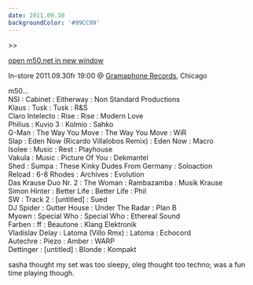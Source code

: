 ```yaml
---
date: 2011.09.30
backgroundColor: '#99CC99'
---
```


\>>

[open m50.net in new window  
](http://m50.net/)  

In-store 2011.09.30fr 19:00 @ [Gramaphone Records](http://www.gramaphonerecords.com/), Chicago  

m50...  
NSI : Cabinet : Eitherway : Non Standard Productions  
Klaus : Tusk : Tusk : R&S  
Claro Intelecto : Rise : Rise : Modern Love  
Philius : Kuvio 3 : Kolmio : Sahko  
G-Man : The Way You Move : The Way You Move : WiR  
Slap : Eden Now (Ricardo Villalobos Remix) : Eden Now : Macro  
Isolee : Music : Rest : Playhouse  
Vakula : Music : Picture Of You : Dekmantel  
Shed : Sumpa : These Kinky Dudes From Germany : Soloaction  
Reload : 6-8 Rhodes : Archives : Evolution  
Das Krause Duo Nr. 2 : The Woman : Rambazamba : Musik Krause  
Simon Hinter : Better Life : Better Life : Phil  
SW : Track 2 : \[untitled\] : Sued  
DJ Spider : Gutter House : Under The Radar : Plan B  
Myown : Special Who : Special Who : Ethereal Sound  
Farben : ff : Beautone : Klang Elektronik  
Vladislav Delay : Latoma (Villo Rmx) : Latoma : Echocord  
Autechre : Piezo : Amber : WARP  
Dettinger : \[untitled\] : Blonde : Kompakt  

sasha thought my set was too sleepy, oleg thought too techno; was a fun time playing though.